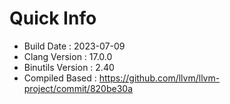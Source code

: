 # Quick Info
* Build Date : 2023-07-09
* Clang Version : 17.0.0
* Binutils Version : 2.40
* Compiled Based : https://github.com/llvm/llvm-project/commit/820be30a

